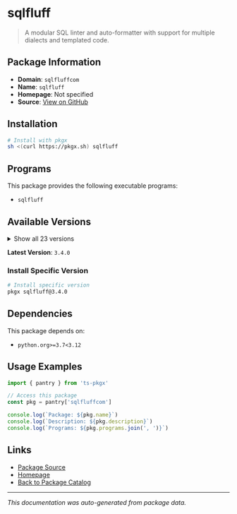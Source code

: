 # sqlfluff

> A modular SQL linter and auto-formatter with support for multiple dialects and templated code.

## Package Information

- **Domain**: `sqlfluffcom`
- **Name**: `sqlfluff`
- **Homepage**: Not specified
- **Source**: [View on GitHub](https://github.com/pkgxdev/pantry/tree/main/projects/sqlfluff.com/package.yml)

## Installation

```bash
# Install with pkgx
sh <(curl https://pkgx.sh) sqlfluff
```

## Programs

This package provides the following executable programs:

- `sqlfluff`

## Available Versions

<details>
<summary>Show all 23 versions</summary>

- `3.4.0`, `3.3.1`, `3.3.0`, `3.2.5`, `3.2.4`
- `3.2.3`, `3.2.2`, `3.2.1`, `3.2.0`, `3.1.1`
- `3.1.0`, `3.0.7`, `3.0.6`, `3.0.5`, `3.0.4`
- `3.0.3`, `3.0.2`, `3.0.1`, `3.0.0`, `2.3.5`
- `2.3.4`, `2.3.3`, `2.3.2`

</details>

**Latest Version**: `3.4.0`

### Install Specific Version

```bash
# Install specific version
pkgx sqlfluff@3.4.0
```

## Dependencies

This package depends on:

- `python.org>=3.7<3.12`

## Usage Examples

```typescript
import { pantry } from 'ts-pkgx'

// Access this package
const pkg = pantry['sqlfluffcom']

console.log(`Package: ${pkg.name}`)
console.log(`Description: ${pkg.description}`)
console.log(`Programs: ${pkg.programs.join(', ')}`)
```

## Links

- [Package Source](https://github.com/pkgxdev/pantry/tree/main/projects/sqlfluff.com/package.yml)
- [Homepage](#)
- [Back to Package Catalog](../package-catalog.md)

---

*This documentation was auto-generated from package data.*
